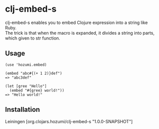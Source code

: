 # clj-embed-s

clj-embed-s enables you to embed Clojure expression into a string like Ruby.<br>
The trick is that when the macro is expanded, it divides a string into parts, which given to str function.

## Usage

    (use 'hozumi.embed)

    (embed "abc#{(+ 1 2)}def")
    => "abc3def"

    (let [gree "Hello"]
      (embed "#{gree} world!"))
    => "Hello world!"

## Installation
Leiningen
    [org.clojars.hozumi/clj-embed-s "1.0.0-SNAPSHOT"]